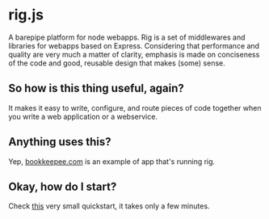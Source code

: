 rig.js
======

A barepipe platform for node webapps. Rig is a set of middlewares and libraries for webapps based on Express. Considering that performance and quality are very much a matter of clarity, emphasis is made on conciseness of the code and good, reusable design that makes (some) sense.

## So how is this thing useful, again?
It makes it easy to write, configure, and route pieces of code together when you write a web application or a webservice.

## Anything uses this?
Yep, [bookkeepee.com](http://bookkeepee.com:3000) is an example of app that's running rig.
## Okay, how do I start?
Check [this](https://github.com/jarnoux/rig/wiki/Quickstart) very small quickstart, it takes only a few minutes.
